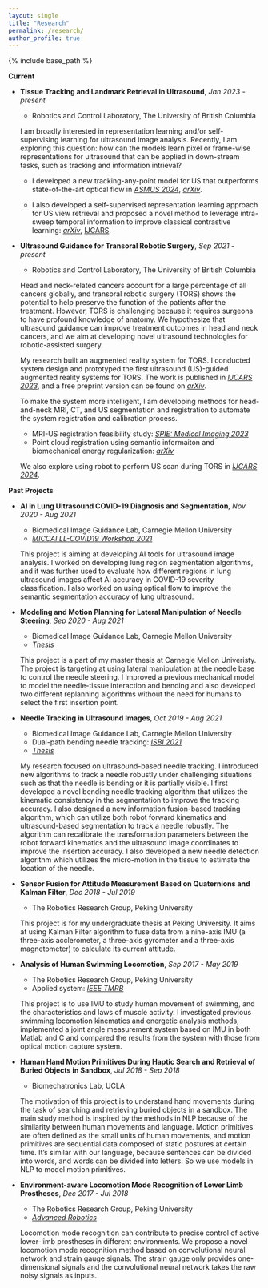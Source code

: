 ```yaml
---
layout: single
title: "Research"
permalink: /research/
author_profile: true
---
```


{% include base_path %}

**Current**

* **Tissue Tracking and Landmark Retrieval in Ultrasound**, *Jan 2023 - present*
    *  Robotics and Control Laboratory, The University of British Columbia

    I am broadly interested in representation learning and/or self-supervising learning for ultrasound image analysis. Recently, I am exploring this question: how can the models learn pixel or frame-wise representations for ultrasound that can be applied in down-stream tasks, such as tracking and information intrieval?

    *  I developed a new tracking-any-point model for US that outperforms state-of-the-art optical flow in [*ASMUS 2024*](https://link.springer.com/chapter/10.1007/978-3-031-73647-6_5), [*arXiv*](https://arxiv.org/abs/2403.04969).

    * I also developed a self-supervised representation learning approach for US view retrieval and proposed a novel method to leverage intra-sweep temporal information to improve classical contrastive learning:  [*arXiv*](https://arxiv.org/abs/2412.07741), [IJCARS](https://link.springer.com/article/10.1007/s11548-025-03394-1).

* **Ultrasound Guidance for Transoral Robotic Surgery**, *Sep 2021 - present*
    *  Robotics and Control Laboratory, The University of British Columbia

    Head and neck-related cancers account for a large percentage of all cancers globally, and transoral robotic surgery (TORS) shows the potential to help preserve the function of the patients after the treatment. However, TORS is challenging because it requires surgeons to have profound knowledge of anatomy. We hypothesize that ultrasound guidance can improve treatment outcomes in head and neck cancers, and we aim at developing novel ultrasound technologies for robotic-assisted surgery. 

    My research built an augmented reality system for TORS. I conducted system design and prototyped  the first ultrasound (US)-guided augmented reality systems for TORS. The work is published in [*IJCARS 2023*](https://link.springer.com/article/10.1007/s11548-023-02898-y), and a free preprint version can be found on [*arXiv*](https://arxiv.org/abs/2211.16544).

    To make the system more intelligent, I am developing methods for head-and-neck MRI, CT, and US segmentation and registration to automate the system registration and calibration process.
    * MRI-US registration feasibility study: [*SPIE: Medical Imaging 2023*](https://www.spiedigitallibrary.org/conference-proceedings-of-spie/12466/1246625/Feasibility-of-MRI-US-registration-in-oropharynx-for-transoral-robotic/10.1117/12.2655032.short)
    * Point cloud registration using semantic informaiton and biomechanical energy regularization: [*arXiv*](https://arxiv.org/abs/2503.00972)

    We also explore using robot to perform US scan during TORS in [*IJCARS 2024*](https://link.springer.com/article/10.1007/s11548-024-03160-9).
    


**Past Projects**

* **AI in Lung Ultrasound COVID-19 Diagnosis and Segmentation**, *Nov 2020 - Aug 2021*
    *  Biomedical Image Guidance Lab, Carnegie Mellon University
    *  [*MICCAI LL-COVID19 Workshop 2021*](https://link.springer.com/chapter/10.1007/978-3-030-90874-4_14)
    
    This project is aiming at developing AI tools for ultrasound image analysis. I worked on developing lung region segmentation algorithms, and it was further used to evaluate how different regions in lung ultrasound images affect AI accuracy in COVID-19 severity classification. I also worked on using optical flow to improve the semantic segmentation accuracy of lung ultrasound.

* **Modeling and Motion Planning for Lateral Manipulation of Needle Steering**, *Sep 2020 - Aug 2021*
    *  Biomedical Image Guidance Lab, Carnegie Mellon University
    *  [*Thesis*](https://www.ri.cmu.edu/publications/ultrasound-based-needle-tracking-and-lateral-manipulation-planning-for-common-needle-steering/)

    This project is a part of my master thesis at Carnegie Mellon Univeristy. The project is targeting at using lateral manipulation at the needle base to control the needle steering. I improved a previous mechanical model to model the needle-tissue interaction and bending and also developed two different replanning algorithms without the need for humans to select the first insertion point.

* **Needle Tracking in Ultrasound Images**, *Oct 2019 - Aug 2021*
    * Biomedical Image Guidance Lab, Carnegie Mellon University
    * Dual-path bending needle tracking: [*ISBI 2021*](https://ieeexplore.ieee.org/abstract/document/9433804) 
    * [*Thesis*](https://www.ri.cmu.edu/publications/ultrasound-based-needle-tracking-and-lateral-manipulation-planning-for-common-needle-steering/)

    My research focused on ultrasound-based needle tracking.  I introduced new algorithms to track a needle robustly under challenging situations such as that the needle is bending or it is partially visible. I first developed a novel bending needle tracking algorithm that utilizes the kinematic consistency in the segmentation to improve the tracking accuracy. I also designed a new information fusion-based tracking algorithm, which can utilize both robot forward kinematics and ultrasound-based segmentation to track a needle robustly. The algorithm can recalibrate the transformation parameters between the robot forward kinematics and the ultrasound image coordinates to improve the insertion accuracy. I also developed a new needle detection algorithm which utilizes the micro-motion in the tissue to estimate the location of the needle.

* **Sensor Fusion for Attitude Measurement Based on Quaternions and Kalman Filter**, *Dec 2018 - Jul 2019*
    * The Robotics Research Group, Peking University

    This project is for my undergraduate thesis at Peking University. It aims at using Kalman Filter algorithm to fuse data from a nine-axis IMU (a three-axis acclerometer, a three-axis gyrometer and a three-axis magnetometer) to calculate its current attitude. 

* **Analysis of Human Swimming Locomotion**, *Sep 2017 - May 2019*
    * The Robotics Research Group, Peking University
    * Applied system: [*IEEE TMRB*](https://ieeexplore.ieee.org/abstract/document/9090211/)

    This project is to use IMU to study human movement of swimming, and the characteristics and laws of muscle activity. 
    I investigated previous swimming locomotion kinematics and energetic analysis methods, implemented a joint angle measurement system based on IMU in both Matlab and C and compared the results from the system with those from optical motion capture system. 

* **Human Hand Motion Primitives During Haptic Search and Retrieval of Buried Objects in Sandbox**, *Jul 2018 - Sep 2018*
    * Biomechatronics Lab, UCLA

    The motivation of this project is to understand hand movements during the task of searching and retrieving buried objects in a sandbox. The main study method is inspired by the methods in NLP because of the similarity between human movements and language. Motion primitives are often defined as the small units of human movements, and motion primitives are sequential data composed of static postures at certain time. It’s similar with our language, because sentences can be divided into words, and words can be divided into letters. So we use models in NLP to model motion primitives.

* **Environment-aware Locomotion Mode Recognition of Lower Limb Prostheses**, *Dec 2017 - Jul 2018*
	* The Robotics Research Group, Peking University
    * [*Advanced Robotics*](https://www.tandfonline.com/doi/abs/10.1080/01691864.2018.1563500)

	Locomotion mode recognition can contribute to precise control of active lower-limb prostheses in different environments. We propose a novel locomotion mode recognition method based on convolutional neural network and strain gauge signals. The strain gauge only provides one-dimensional signals and the convolutional neural network takes the raw noisy signals as inputs.
